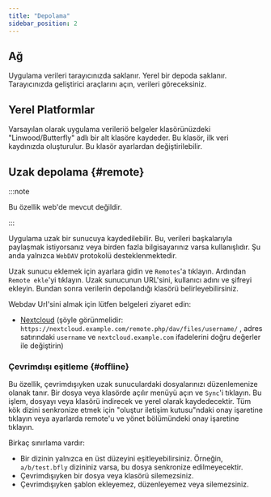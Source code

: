 ```yaml
---
title: "Depolama"
sidebar_position: 2
---
```


## Ağ

Uygulama verileri tarayıcınızda saklanır. Yerel bir depoda saklanır. Tarayıcınızda geliştirici araçlarını açın, verileri göreceksiniz.

## Yerel Platformlar

Varsayılan olarak uygulama verileriö belgeler klasörünüzdeki "Linwood/Butterfly" adlı bir alt klasöre kaydeder. Bu klasör, ilk veri kaydınızda oluşturulur. Bu klasör ayarlardan değiştirilebilir.

## Uzak depolama {#remote}

:::note

Bu özellik web'de mevcut değildir.

:::

Uygulama uzak bir sunucuya kaydedilebilir. Bu, verileri başkalarıyla paylaşmak istiyorsanız veya birden fazla bilgisayarınız varsa kullanışlıdır. Şu anda yalnızca `WebDAV` protokolü desteklenmektedir.

Uzak sunucu eklemek için ayarlara gidin ve `Remotes`'a tıklayın. Ardından `Remote ekle`'yi tıklayın. Uzak sunucunun URL'sini, kullanıcı adını ve şifreyi ekleyin. Bundan sonra verilerin depolandığı klasörü belirleyebilirsiniz.

Webdav Url'sini almak için lütfen belgeleri ziyaret edin:

* [Nextcloud](https://docs.nextcloud.com/server/latest/user_manual/en/files/access_webdav.html) (şöyle görünmelidir: `https://nextcloud.example.com/remote.php/dav/files/username/` ,  adres satırındaki `username` ve `nextcloud.example.com` ifadelerini doğru değerler ile değiştirin)

### Çevrimdışı eşitleme {#offline}

Bu özellik, çevrimdışıyken uzak sunuculardaki dosyalarınızı düzenlemenize olanak tanır. Bir dosya veya klasörde açılır menüyü açın ve `Sync`'i tıklayın. Bu işlem, dosyayı veya klasörü indirecek ve yerel olarak kaydedecektir. Tüm kök dizini senkronize etmek için "oluştur iletişim kutusu"ndaki onay işaretine tıklayın veya ayarlarda remote'u ve yönet bölümündeki onay işaretine tıklayın.

Birkaç sınırlama vardır:

* Bir dizinin yalnızca en üst düzeyini eşitleyebilirsiniz. Örneğin, `a/b/test.bfly` dizininiz varsa, bu dosya senkronize edilmeyecektir.
* Çevrimdışıyken bir dosya veya klasörü silemezsiniz.
* Çevrimdışıyken şablon ekleyemez, düzenleyemez veya silemezsiniz.
